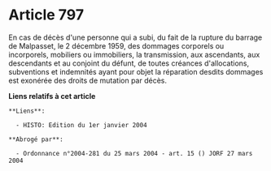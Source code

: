 # Article 797

En cas de décès d'une personne qui a subi, du fait de la rupture du barrage de Malpasset, le 2 décembre 1959, des dommages
corporels ou incorporels, mobiliers ou immobiliers, la transmission, aux ascendants, aux descendants et au conjoint du
défunt, de toutes créances d'allocations, subventions et indemnités ayant pour objet la réparation desdits dommages est
exonérée des droits de mutation par décès.

**Liens relatifs à cet article**

	**Liens**:

	  - HISTO: Edition du 1er janvier 2004

	**Abrogé par**:

	  - Ordonnance n°2004-281 du 25 mars 2004 - art. 15 () JORF 27 mars 2004
